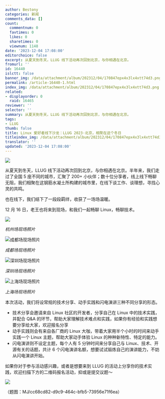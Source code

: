 ```yaml
---
author: Bestony
categories: 新闻
comments_data: []
count:
  commentnum: 0
  favtimes: 0
  likes: 0
  sharetimes: 0
  viewnum: 1148
date: '2023-12-04 17:08:00'
editorchoice: false
excerpt: 从夏天到冬天，LLUG 线下活动再次回到北京，与你相遇在北京。
fromurl: ''
id: 16440
islctt: false
banner_img: /data/attachment/album/202312/04/170847epx4x3lx4xtt74d3.png
permalink: /article-16440-1.html
index_img: /data/attachment/album/202312/04/170847epx4x3lx4xtt74d3.png
related:
- displayorder: 0
  raid: 16465
reviewer: ''
selector: ''
summary: 从夏天到冬天，LLUG 线下活动再次回到北京，与你相遇在北京。
tags:
- LLUG
thumb: false
title: Linux 爱好者线下沙龙：LLUG 2023·北京，相聚在这个冬日
titleindex_img: /data/attachment/album/202312/04/170847epx4x3lx4xtt74d3.png
translator: ''
updated: '2023-12-04 17:08:00'
---
```


![](/data/attachment/album/202312/04/170847epx4x3lx4xtt74d3.png)


从夏天到冬天，LLUG 线下活动再次回到北京，与你相遇在北京。半年来，我们走过了全国 5 座不同的城市，汇聚了 200+ 小伙伴；数十位分享者，线上线下畅聊无阻，我们相聚在这钢筋水凝土所构建的城市里，在线下谈工作、谈理想，寻找心灵的共鸣。


也在线下，我们结下了一段段羁绊，收获了一场场温暖。


12 月 16 日，老王也将来到现场，和我们一起畅聊 Linux，畅聊技术。


![](/data/attachment/album/202312/04/170302ty9ivccviv4hn4fv.jpg)


*杭州场现场照片*


![成都场现场照片](/data/attachment/album/202312/04/170249vv9anzxguj7ss9pv.jpg "成都场现场照片")


*成都场现场照片*


![深圳场现场照片](/data/attachment/album/202312/04/170227bp15s6w2hts1wz1h.jpg "深圳场现场照片")


*深圳场现场照片*


![上海场现场照片](/data/attachment/album/202312/04/170125sn6l1zxz3to49v03.jpg "上海场现场照片")


*上海场现场照片* 


本次活动，我们将设常规的技术分享、动手实践和闪电演讲三种不同分享的形态。 


* 技术分享会邀请来自 Linux 社区的开发者，分享自己在 Linux 中的技术实践，并配合 Q&A 的环节，帮助大家理解技术难点和实践，如果你有经验和实践想要分享给大家，欢迎报名分享
* 动手实践则会有来自各厂商的 Linux 大咖，带着大家用半个小时的时间来动手实践一个 Linux 主题，帮助大家动手体验 Linux 的种种新特性、特定的能力。
* 闪电演讲则不设定主题，每个人有 5 分钟时间来分享自己与 Linux、技术、开源有关的话题，共计 6 个闪电演讲名额，想要试试锻炼自己的演讲能力，不妨从闪电演讲开始。


如果你对于参与活动感兴趣，或者是想要来到 LLUG 的活动上分享你的技术实践，欢迎扫描下方的二维码报名活动，抑或是提交议题～


![](/data/attachment/album/202312/04/170316v0p6epwi83upuaaw.png)


 


（题图：MJ/cc68cd82-d9c9-464c-bfb5-73956e71f6ea）